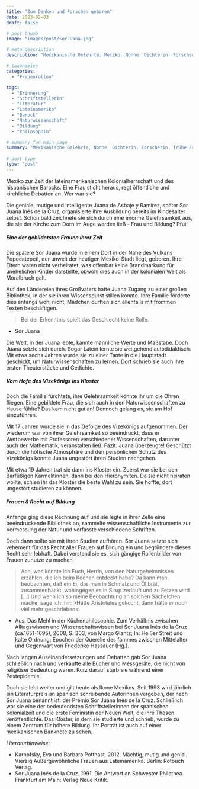 ```yaml
---
title: "Zum Denken und Forschen geboren"
date: 2023-02-03
draft: false

# post thumb
image: "images/post/SorJuana.jpg"

# meta description
description: "Mexikanische Gelehrte. Mexiko. Nonne. Dichterin. Forscherin. Wissenschaftlerin. Frühe Feministin. Sor Juana Inés de la Cruz (1648/51-1695). Lateinamerikanische Kolonialherrschaft. Hispanischer Barock. Frauen und Recht auf Bildung. Schriftstellerin. Aristoteles."

# taxonomies
categories:
  - "Frauenrollen"

tags:
  - "Erinnerung"
  - "Schriftstellerin"
  - "Literatur"
  - "Lateinamerika"
  - "Barock"
  - "Naturwissenschaft"
  - "Bildung"
  - "Philosophin"

# summary for main page
summary: "Mexikanische Gelehrte, Nonne, Dichterin, Forscherin, frühe Feministin - Sor Juana Inés de la Cruz (1648/51-1695) und das Recht auf Bildung."
  
# post type
type: "post"
---
```



Mexiko zur Zeit der lateinamerikanischen Kolonialherrschaft und des hispanischen Barocks: Eine Frau sticht heraus, regt öffentliche und kirchliche Debatten an. Wer war sie?

Die geniale, mutige und intelligente Juana de Asbaje y Ramírez, später Sor Juana Inés de la Cruz, organisierte ihre Ausbildung bereits im Kindesalter selbst. Schon bald zeichnete sie sich durch eine enorme Gelehrsamkeit aus, die sie der Kirche zum Dorn im Auge werden ließ - Frau und Bildung? Pfui!


##### Eine der gebildetsten Frauen ihrer Zeit

Die spätere Sor Juana wurde in einem Dorf in der Nähe des Vulkans Popocatépetl, der unweit der heutigen Mexiko-Stadt liegt, geboren. Ihre Eltern waren nicht verheiratet, was offenbar keine Brandmarkung für unehelichen Kinder darstellte, obwohl dies auch in der kolonialen Welt als Moralbruch galt. 

Auf den Ländereien ihres Großvaters hatte Juana Zugang zu einer großen Bibliothek, in der sie ihren Wissensdurst stillen konnte. Ihre Familie förderte dies anfangs wohl nicht, Mädchen durften sich allenfalls mit frommen Texten beschäftigen.

>Bei der Erkenntnis spielt das Geschlecht keine Rolle.

- Sor Juana

Die Welt, in der Juana lebte, kannte männliche Werte und Maßstäbe. Doch Juana setzte sich durch. Sogar Latein lernte sie weitgehend autodidaktisch. Mit etwa sechs Jahren wurde sie zu einer Tante in die Hauptstadt geschickt, um Naturwissenschaften zu lernen. Dort schrieb sie auch ihre ersten Theaterstücke und Gedichte.

##### Vom Hofe des Vizekönigs ins Kloster

Doch die Familie fürchtete, ihre Gelehrsamkeit könnte ihr um die Ohren fliegen. Eine gebildete Frau, die sich auch in den Naturwissenschaften zu Hause fühlte? Das kam nicht gut an! Dennoch gelang es, sie am Hof einzuführen.

Mit 17 Jahren wurde sie in das Gefolge des Vizekönigs aufgenommen. Der wiederum war von ihrer Gelehrsamkeit so beeindruckt, dass er Wettbewerbe mit Professoren verschiedener Wissenschaften, darunter auch der Mathematik, veranstalten ließ. Fazit: Juana überzeugte! Geschützt durch die höfische Atmosphäre und den persönlichen Schutz des Vizekönigs konnte Juana ungestört ihren Studien nachgehen.

Mit etwa 19 Jahren trat sie dann ins Kloster ein. Zuerst war sie bei den Barfüßigen Karmelitinnen, dann bei den Hieronymiten. Da sie nicht heiraten wollte, schien ihr das Kloster die beste Wahl zu sein. Sie hoffte, dort ungestört studieren zu können.

##### Frauen & Recht auf Bildung 

Anfangs ging diese Rechnung auf und sie legte in ihrer Zelle eine beeindruckende Bibliothek an, sammelte wissenschaftliche Instrumente zur Vermessung der Natur und verfasste verschiedene Schriften.

Doch dann sollte sie mit ihren Studien aufhören. Sor Juana setzte sich vehement für das Recht aller Frauen auf Bildung ein und begründete dieses Recht sehr lebhaft. Dabei verstand sie es, sich gängige Rollenbilder von Frauen zunutze zu machen.

>Ach, was könnte ich Euch, Herrin, von den Naturgeheimnissen erzählen, die ich beim Kochen entdeckt habe? Da kann man beobachten, daß ein Ei, das man in Schmalz und Öl brät, zusammenbäckt, wohingegen es in Sirup zerläuft und zu Fetzen wird. [...] Und wenn ich so meine Beobachtung an solchen Sächelchen mache, sage ich mir: >Hätte Aristoteles gekocht, dann hätte er noch viel mehr geschrieben<.

- Aus: Das Mehl in der Küchenphilosophie. Zum Verhältnis zwischen Alltagswissen und Wissenschaftswissen bei Sor Juana Inés de la Cruz (ca.1651-1695), 2008, S. 303, von Margo Glantz; In: Heißer Streit und kalte Ordnung: Epochen der Querelle des fammes zwischen Mittelalter und Gegenwart von Friederike Hassauer (Hg.). 

Nach langen Auseinandersetzungen und Debatten gab Sor Juana schließlich nach und verkaufte alle Bücher und Messgeräte, die nicht von religiöser Bedeutung waren. Kurz darauf starb sie während einer Pestepidemie.

Doch sie lebt weiter und gilt heute als Ikone Mexikos. Seit 1993 wird jährlich ein Literaturpreis an spanisch schreibende Autorinnen vergeben, der nach Sor Juana benannt ist: der Premio Sor Juana Inés de la Cruz. Schließlich war sie eine der bedeutendsten Schriftstellerinnen der spanischen Kolonialzeit und die erste Feministin der Neuen Welt, die ihre Thesen veröffentlichte. Das Kloster, in dem sie studierte und schrieb, wurde zu einem Zentrum für höhere Bildung. Ihr Porträt ist auch auf einer mexikanischen Banknote zu sehen. 



*Literaturhinweise:*
- Karnofsky, Eva und Barbara Potthast. 2012. Mächtig, mutig und genial. Vierzig Außergewöhnliche Frauen aus Lateinamerika. Berlin: Rotbuch Verlag.
- Sor Juana Inés de la Cruz. 1991. Die Antwort an Schwester Philothea. Frankfurt am Main: Verlag Neue Kritik.




